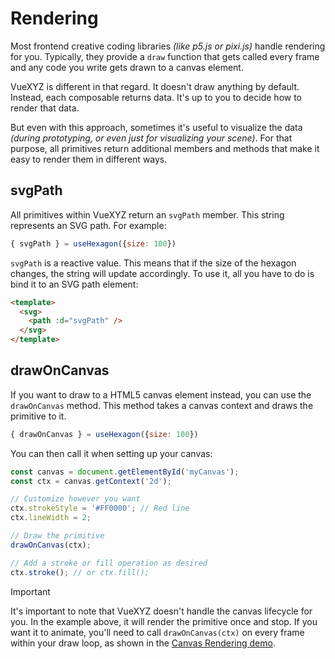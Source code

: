 # Rendering

Most frontend creative coding libraries _(like p5.js or pixi.js)_ handle rendering for you. Typically, they provide a `draw` function that gets called every frame and any code you write gets drawn to a canvas element.

VueXYZ is different in that regard. It doesn't draw anything by default. Instead, each composable returns data. It's up to you to decide how to render that data.

But even with this approach, sometimes it's useful to visualize the data _(during prototyping, or even just for visualizing your scene)_. For that purpose, all primitives return additional members and methods that make it easy to render them in different ways.

## svgPath

All primitives within VueXYZ return an `svgPath` member. This string represents an SVG path. For example:

```js
{ svgPath } = useHexagon({size: 100})
```

`svgPath` is a reactive value. This means that if the size of the hexagon changes, the string will update accordingly. To use it, all you have to do is bind it to an SVG path element:

```html
<template>
  <svg>
    <path :d="svgPath" />
  </svg>
</template>
```

## drawOnCanvas

If you want to draw to a HTML5 canvas element instead, you can use the `drawOnCanvas` method. This method takes a canvas context and draws the primitive to it.

```js
{ drawOnCanvas } = useHexagon({size: 100})
```

You can then call it when setting up your canvas:

```js
const canvas = document.getElementById('myCanvas');
const ctx = canvas.getContext('2d');

// Customize however you want
ctx.strokeStyle = '#FF0000'; // Red line
ctx.lineWidth = 2;

// Draw the primitive
drawOnCanvas(ctx);

// Add a stroke or fill operation as desired
ctx.stroke(); // or ctx.fill();
```

> [!IMPORTANT]
> It's important to note that VueXYZ doesn't handle the canvas lifecycle for you. In the example above, it will render the primitive once and stop. If you want it to animate, you'll need to call `drawOnCanvas(ctx)` on every frame within your draw loop, as shown in the [Canvas Rendering demo](/demo/canvas-rendering).
